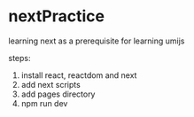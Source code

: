 # nextPractice

learning next as a prerequisite for learning umijs

steps: 
1. install react, reactdom and next 
2. add next scripts 
3. add pages directory
4. npm run dev 
